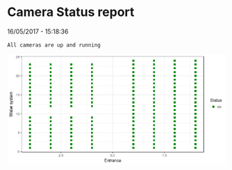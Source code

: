 Camera Status report
================
16/05/2017 - 15:18:36

    All cameras are up and running

![](camreport_files/figure-markdown_github/unnamed-chunk-2-1.png)

